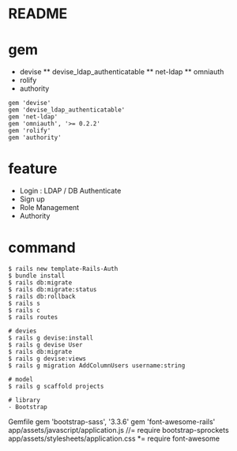 # README

# gem
- devise
** devise_ldap_authenticatable
** net-ldap
** omniauth
- rolify
- authority
``` 
gem 'devise'
gem 'devise_ldap_authenticatable'
gem 'net-ldap'
gem 'omniauth', '>= 0.2.2'
gem 'rolify'
gem 'authority'
```

# feature
- Login : LDAP / DB Authenticate
- Sign up
- Role Management
- Authority

# command

```
$ rails new template-Rails-Auth
$ bundle install
$ rails db:migrate
$ rails db:migrate:status
$ rails db:rollback
$ rails s
$ rails c
$ rails routes

# devies
$ rails g devise:install
$ rails g devise User
$ rails db:migrate 
$ rails g devise:views
$ rails g migration AddColumnUsers username:string

# model
$ rails g scaffold projects  

```

```
# library
- Bootstrap
```
Gemfile
  gem 'bootstrap-sass', '3.3.6'
  gem 'font-awesome-rails'
app/assets/javascript/application.js
  //= require bootstrap-sprockets
app/assets/stylesheets/application.css
  *= require font-awesome
```
